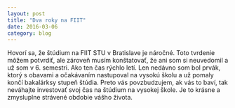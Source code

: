 ```yaml
---
layout: post
title: "Dva roky na FIIT"
date: 2016-03-06
category: blog
---
```


Hovorí sa, že štúdium na FIIT STU v Bratislave je náročné. Toto tvrdenie môžem potvrdiť, ale zároveň musím konštatovať,
že ani som si neuvedomil a už som v 6. semestri. Ako ten čas rýchlo letí. Len nedávno som bol prvák, ktorý s obavami a
očakávaním nastupoval na vysokú školu a už pomaly končí bakalárksy stupeň štúdia. Preto vás povzbudzujem, ak vás to baví,
tak neváhajte investovať svoj čas na štúdium na vysokej škole. Je to krásne a zmysluplne strávené obdobie vášho života.

